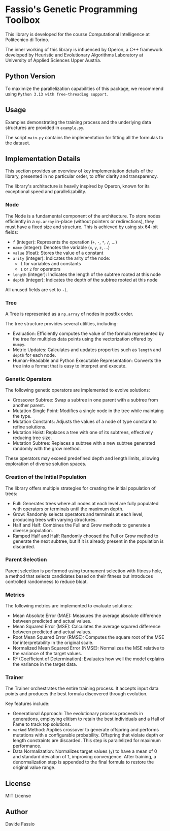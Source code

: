 # Fassio's Genetic Programming Toolbox

This library is developed for the course Computational Intelligence at Politecnico di Torino.

The inner working of this library is influenced by Operon, a C++ framework developed by Heuristic and Evolutionary Algorithms Laboratory at University of Applied Sciences Upper Austria.

## Python Version

To maximize the parallelization capabilities of this package, we recommend using `Python 3.13 with free-threading support`.

## Usage

Examples demonstrating the training process and the underlying data structures are provided in `example.py`.

The script `main.py` contains the implementation for fitting all the formulas to the dataset.

## Implementation Details

This section provides an overview of key implementation details of the library, presented in no particular order, to offer clarity and transparency.

The library's architecture is heavily inspired by Operon, known for its exceptional speed and parallelizability.

### Node

The Node is a fundamental component of the architecture. To store nodes efficiently in a `np.array` in-place (without pointers or redirections), they must have a fixed size and structure. This is achieved by using six 64-bit fields:

- `f` (integer): Represents the operation (`+`, `-`, `*`, `/`, ...)
- `name` (integer): Denotes the variable (`x`, `y`, `z`, ...)
- `value` (float): Stores the value of a constant
- `arity` (integer): Indicates the arity of the node:
  - `1` for variables and constants
  - `1` or `2` for operators
- `length` (integer): Indicates the length of the subtree rooted at this node
- `depth` (integer): Indicates the depth of the subtree rooted at this node

All unused fields are set to `-1`.

### Tree

A Tree is represented as a `np.array` of nodes in postfix order.

The tree structure provides several utilities, including:

- Evaluation: Efficiently computes the value of the formula represented by the tree for multiples data points using the vectorization offered by `numpy`.
- Metric Updates: Calculates and updates properties such as `length` and `depth` for each node.
- Human-Readable and Python Executable Representation: Converts the tree into a format that is easy to interpret and execute.

### Genetic Operators

The following genetic operators are implemented to evolve solutions:

- Crossover Subtree: Swap a subtree in one parent with a subtree from another parent.
- Mutation Single Point: Modifies a single node in the tree while maintaing the type.
- Mutation Constants: Adjusts the values of a node of type constant to refine solutions.
- Mutation Hoist: Replaces a tree with one of its subtrees, effectively reducing tree size.
- Mutation Subtree: Replaces a subtree with a new subtree generated randomly with the grow method.

These operators may exceed predefined depth and length limits, allowing exploration of diverse solution spaces.

### Creation of the Initial Population

The library offers multiple strategies for creating the initial population of trees:

- Full: Generates trees where all nodes at each level are fully populated with operators or terminals until the maximum depth.
- Grow: Randomly selects operators and terminals at each level, producing trees with varying structures.
- Half and Half: Combines the Full and Grow methods to generate a diverse population.
- Ramped Half and Half: Randomly choosed the Full or Grow method to generate the next subtree, but if it is already present in the population is discarded.

### Parent Selection

Parent selection is performed using tournament selection with fitness hole, a method that selects candidates based on their fitness but introduces controlled randomness to reduce bloat.

### Metrics

The following metrics are implemented to evaluate solutions:

- Mean Absolute Error (MAE): Measures the average absolute difference between predicted and actual values.
- Mean Squared Error (MSE): Calculates the average squared difference between predicted and actual values.
- Root Mean Squared Error (RMSE): Computes the square root of the MSE for interpretability in the original scale.
- Normalized Mean Squared Error (NMSE): Normalizes the MSE relative to the variance of the target values.
- R² (Coefficient of Determination): Evaluates how well the model explains the variance in the target data.

### Trainer

The Trainer orchestrates the entire training process. It accepts input data points and produces the best formula discovered through evolution.

Key features include:

- Generational Approach: The evolutionary process proceeds in generations, employing elitism to retain the best individuals and a Hall of Fame to track top solutions.
- `varAnd` Method: Applies crossover to generate offspring and performs mutations with a configurable probability. Offspring that violate depth or length constraints are discarded. This step is parallelized for maximum performance.
- Data Normalization: Normalizes target values (`y`) to have a mean of 0 and standard deviation of 1, improving convergence. After training, a denormalization step is appended to the final formula to restore the original value range.

## License

MIT License

## Author

Davide Fassio
